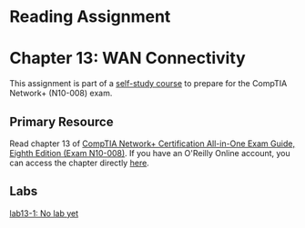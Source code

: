 # Reading Assignment
# Chapter 13: WAN Connectivity
This assignment is part of a [self-study course](../README.md) to prepare for the CompTIA Network+ (N10-008) exam.
## Primary Resource
Read chapter 13 of [CompTIA Network+ Certification All-in-One Exam Guide, Eighth Edition (Exam N10-008)](https://www.amazon.com/CompTIA-Network-Certification-N10-008-Comptia/dp/1264269056).  If you have an O'Reilly Online account, you can access the chapter directly [here](https://learning.oreilly.com/library/view/foo/xxxxxxxxxxxxx/ch13.xhtml).
## Labs
[lab13-1: No lab yet](lab13-1.md)</br>
